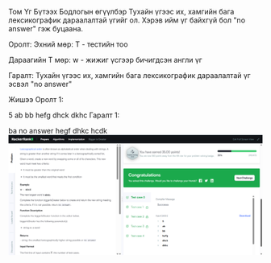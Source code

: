 Том Үг Бүтээх 
Бодлогын өгүүлбэр
Тухайн үгээс их, хамгийн бага лексикографик дараалалтай үгийг ол. Хэрэв ийм үг байхгүй бол "no answer" гэж буцаана.


Оролт:
Эхний мөр: T - тестийн тоо

Дараагийн T мөр: w - жижиг үсгээр бичигдсэн англи үг

Гаралт:
Тухайн үгээс их, хамгийн бага лексикографик дараалалтай үг эсвэл "no answer"

Жишээ
Оролт 1:

5
ab
bb
hefg
dhck
dkhc
Гаралт 1:

ba
no answer
hegf
dhkc
hcdk
![alt text](<Screenshot (288).png>)